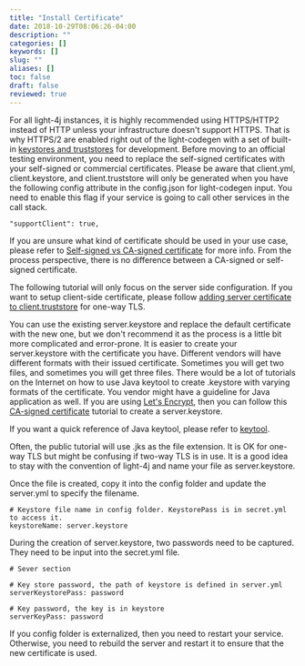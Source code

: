 ```yaml
---
title: "Install Certificate"
date: 2018-10-29T08:06:26-04:00
description: ""
categories: []
keywords: []
slug: ""
aliases: []
toc: false
draft: false
reviewed: true
---
```


For all light-4j instances, it is highly recommended using HTTPS/HTTP2 instead of HTTP unless your infrastructure doesn't support HTTPS. That is why HTTPS/2 are enabled right out of the light-codegen with a set of built-in [keystores and truststores][] for development. Before moving to an official testing environment, you need to replace the self-signed certificates with your self-signed or commercial certificates. Please be aware that client.yml, client.keystore, and client.truststore will only be generated when you have the following config attribute in the config.json for light-codegen input. You need to enable this flag if your service is going to call other services in the call stack. 

```
"supportClient": true,
```

If you are unsure what kind of certificate should be used in your use case, please refer to [Self-signed vs CA-signed certificate][] for more info. From the process perspective, there is no difference between a CA-signed or self-signed certificate. 

The following tutorial will only focus on the server side configuration. If you want to setup client-side certificate, please follow [adding server certificate to client.truststore][] for one-way TLS. 

You can use the existing server.keystore and replace the default certificate with the new one, but we don't recommend it as the process is a little bit more complicated and error-prone. It is easier to create your server.keystore with the certificate you have. Different vendors will have different formats with their issued certificate. Sometimes you will get two files, and sometimes you will get three files. There would be a lot of tutorials on the Internet on how to use Java keytool to create .keystore with varying formats of the certificate. You vendor might have a guideline for Java application as well. If you are using [Let's Encrypt][], then you can follow this [CA-signed certificate][] tutorial to create a server.keystore. 

If you want a quick reference of Java keytool, please refer to [keytool][]. 

Often, the public tutorial will use .jks as the file extension. It is OK for one-way TLS but might be confusing if two-way TLS is in use. It is a good idea to stay with the convention of light-4j and name your file as server.keystore. 


Once the file is created, copy it into the config folder and update the server.yml to specify the filename. 

```
# Keystore file name in config folder. KeystorePass is in secret.yml to access it.
keystoreName: server.keystore
```

During the creation of server.keystore, two passwords need to be captured. They need to be input into the secret.yml file. 

```
# Sever section

# Key store password, the path of keystore is defined in server.yml
serverKeystorePass: password

# Key password, the key is in keystore
serverKeyPass: password

```

If you config folder is externalized, then you need to restart your service. Otherwise, you need to rebuild the server and restart it to ensure that the new certificate is used. 

[keystores and truststores]: /tutorial/security/keystore-truststore/
[Self-signed vs CA-signed certificate]: /faq/self-ca-signed-cert/
[adding server certificate to client.truststore]: /tutorial/security/publickey-truststore/
[keytool]: /tool/keytool/
[Let's Encrypt]: /tutorial/security/lets-encrypt/
[CA-signed certificate]: /tutorial/security/ca-certificate/
